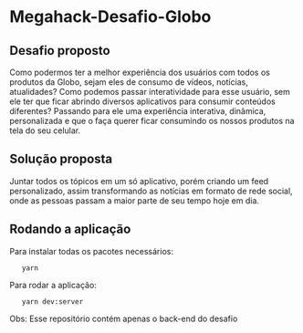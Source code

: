 # Megahack-Desafio-Globo

## Desafio proposto

Como podermos ter a melhor experiência dos usuários com todos os produtos da Globo, sejam eles de consumo de vídeos, notícias, atualidades? Como podemos passar interatividade para esse usuário, sem ele ter que ficar abrindo diversos aplicativos para consumir conteúdos diferentes? Passando para ele uma experiência interativa, dinâmica, personalizada e que o faça querer ficar consumindo os nossos produtos na tela do seu celular.

## Solução proposta

Juntar todos os tópicos em um só aplicativo, porém criando um feed personalizado, assim transformando as notícias em formato de rede social, onde as pessoas passam a maior parte de seu tempo hoje em dia.

## Rodando a aplicação

Para instalar todas os pacotes necessários:

 ```
    yarn 
 ````
    
Para rodar a aplicação: 

 ```
    yarn dev:server
````


Obs: Esse repositório contém apenas o back-end do desafio
                          
